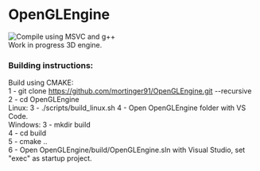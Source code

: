 # OpenGLEngine
![Compile using MSVC and g++](https://github.com/mortinger91/OpenGLEngine/actions/workflows/cmake.yml/badge.svg)<br/>
Work in progress 3D engine.


### Building instructions:
Build using CMAKE:<br/>
1 - git clone https://github.com/mortinger91/OpenGLEngine.git --recursive<br/>
2 - cd OpenGLEngine<br/>
Linux: 
3 - ./scripts/build_linux.sh
4 - Open OpenGLEngine folder with VS Code.<br/>
Windows:
3 - mkdir build<br/>
4 - cd build<br/>
5 - cmake ..<br/>
6 - Open OpenGLEngine/build/OpenGLEngine.sln with Visual Studio, set "exec" as startup project.<br/>
